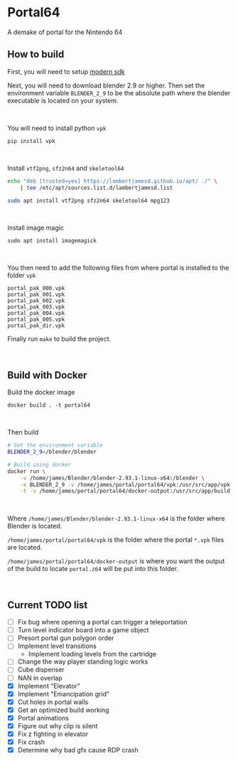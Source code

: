 # Portal64

A demake of portal for the Nintendo 64

## How to build

First, you will need to setup [modern sdk](https://crashoveride95.github.io/n64hbrew/modernsdk/startoff.html)

Next, you will need to download blender 2.9 or higher. Then set the environment variable `BLENDER_2_9` to be the absolute path where the blender executable is located on your system.

<br />

You will need to install python `vpk`
```
pip install vpk
```

<br />

Install `vtf2png`, `sfz2n64` and `skeletool64`
```sh
echo "deb [trusted=yes] https://lambertjamesd.github.io/apt/ ./" \
    | tee /etc/apt/sources.list.d/lambertjamesd.list

sudo apt install vtf2png sfz2n64 skeletool64 mpg123
```

<br />

Install image magic
```
sudo apt install imagemagick
```

<br />

You then need to add the following files from where portal is installed to the folder `vpk`
```
portal_pak_000.vpk  
portal_pak_001.vpk  
portal_pak_002.vpk  
portal_pak_003.vpk  
portal_pak_004.vpk  
portal_pak_005.vpk  
portal_pak_dir.vpk
```

Finally run `make` to build the project.

<br />


## Build with Docker


Build the docker image
```
docker build . -t portal64
```

<br />

Then build
```sh
# Set the environment variable
BLENDER_2_9=/blender/blender

# Build using docker
docker run \
    -v /home/james/Blender/blender-2.93.1-linux-x64:/blender \
    -e BLENDER_2_9 -v /home/james/portal/portal64/vpk:/usr/src/app/vpk \
    -t -v /home/james/portal/portal64/docker-output:/usr/src/app/build portal64
```

<br />

Where `/home/james/Blender/blender-2.93.1-linux-x64` is the folder where Blender is located.

`/home/james/portal/portal64/vpk` is the folder where the portal `*.vpk` files are located.

`/home/james/portal/portal64/docker-output` is where you want the output of the build to locate `portal.z64` will be put into this folder.

<br />

## Current TODO list

- [ ] Fix bug where opening a portal can trigger a teleportation
- [ ] Turn level indicator board into a game object
- [ ] Presort portal gun polygon order
- [ ] Implement level transitions
    - Implement loading levels from the cartridge
- [ ] Change the way player standing logic works
- [ ] Cube dispenser
- [ ] NAN in overlap
- [x] Implement "Elevator"
- [x] Implement "Emancipation grid"
- [x] Cut holes in portal walls
- [x] Get an optimized build working
- [x] Portal animations
- [x] Figure out why clip is silent
- [x] Fix z fighting in elevator
- [x] Fix crash
- [x] Determine why bad gfx cause RDP crash